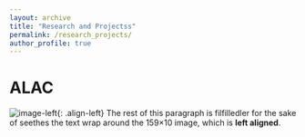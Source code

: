```yaml
---
layout: archive
title: "Research and Projectss"
permalink: /research_projects/
author_profile: true
---
```


# ALAC
![image-left](..images/Lyapunov.png){: .align-left}
The rest of this paragraph is filfilledler for the sake of seethes the text wrap around the 159×10 image, which is **left aligned**.
<!-- {{ site.url }}{{ site.baseurl }} -->